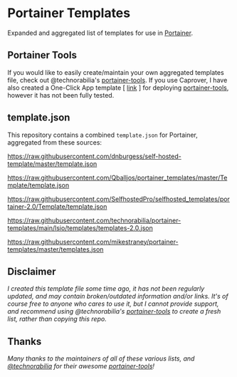 # Portainer Templates

Expanded and aggregated list of templates for use in [Portainer](https://www.portainer.io/).

## Portainer Tools

If you would like to easily create/maintain your own aggregated templates file, check out @technorabilia's [portainer-tools](https://github.com/technorabilia/portainer-tools). If you use Caprover, I have also created a One-Click App template [ [link](https://github.com/ntv-one/portainer-tools/blob/d91c3c616c369fbaa5eb2e216c1fb22a7b6cbbd4/caprover/one-click-apps/public/v4/apps/portainertools.yml) ] for deploying [portainer-tools](https://github.com/technorabilia/portainer-tools), however it has not been fully tested.

## template.json

This repository contains a combined `template.json` for Portainer, aggregated from these sources: 

https://raw.githubusercontent.com/dnburgess/self-hosted-template/master/template.json

https://raw.githubusercontent.com/Qballjos/portainer_templates/master/Template/template.json

https://raw.githubusercontent.com/SelfhostedPro/selfhosted_templates/portainer-2.0/Template/template.json

https://raw.githubusercontent.com/technorabilia/portainer-templates/main/lsio/templates/templates-2.0.json

https://raw.githubusercontent.com/mikestraney/portainer-templates/master/templates.json

## Disclaimer

*I created this template file some time ago, it has not been regularly updated, and may contain broken/outdated information and/or links. It's of course free to anyone who cares to use it, but I cannot provide support, and recommend using @technorabilia's [portainer-tools](https://github.com/technorabilia/portainer-tools) to create a fresh list, rather than copying this repo.*

## Thanks

*Many thanks to the maintainers of all of these various lists, and [@technorabilia](https://github.com/technorabilia) for their awesome [portainer-tools](https://github.com/technorabilia/portainer-tools)!*
